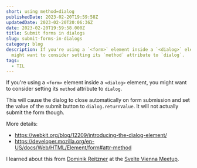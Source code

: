 ```yaml
---
short: using method=dialog
publishedDate: 2023-02-20T19:59:58Z
updatedDate: 2023-02-20T20:06:36Z
date: 2023-02-20T19:59:58.000Z
title: Submit forms in dialogs
slug: submit-forms-in-dialogs
category: blog
description: If you're using a `<form>` element inside a `<dialog>` element, you
  might want to consider setting its `method` attribute to `dialog`.
tags:
  - TIL
---
```



If you're using a `<form>` element inside a `<dialog>` element, you might want to consider setting its `method` attribute to `dialog`.

This will cause the dialog to close automatically on form submission and set the value of the submit button to `dialog.returnValue`. It will not actually submit the form though.

More details:
- https://webkit.org/blog/12209/introducing-the-dialog-element/
- https://developer.mozilla.org/en-US/docs/Web/HTML/Element/form#attr-method

I learned about this from [Dominik Reitzner](https://reitzner.at/) at the [Svelte Vienna Meetup](https://austria.sveltesociety.dev/chapters).